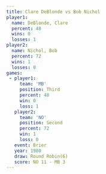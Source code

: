 ```yaml
---
title: Clare DeBlonde vs Bob Nichol
player1:               
  name: DeBlonde, Clare
  percent: 48          
  wins: 0              
  losses: 1            
player2:               
  name: Nichol, Bob    
  percent: 72          
  wins: 1              
  losses: 0            
games:
 - player1:         
     team: 'MB'     
     position: Third
     percent: 48    
     win: 0         
     loss: 1        
   player2:          
     team: 'NO'      
     position: Second
     percent: 72     
     win: 1          
     loss: 0         
   event: Brier        
   year: 1980          
   draw: Round Robin(6)
   score: NO 11 - MB 3 
---
```

